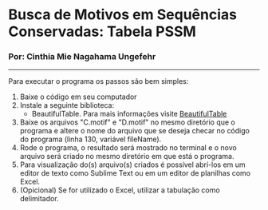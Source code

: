 # Busca de Motivos em Sequências Conservadas: Tabela PSSM

### Por: Cinthia Mie Nagahama Ungefehr
--------------------------------------
Para executar o programa os passos são bem simples:
1. Baixe o código em seu computador
2. Instale a seguinte biblioteca:
	- BeautifulTable. Para mais informações visite [BeautifulTable](https://beautifultable.readthedocs.io/en/latest/install.html)
3. Baixe os arquivos "C.motif" e "D.motif" no mesmo diretório que o programa e altere o nome do arquivo que se deseja checar no código do programa (linha 130, variável fileName).
4. Rode o programa, o resultado será mostrado no terminal e o novo arquivo será criado no mesmo diretório em que está o programa.
5. Para visualização do(s) arquivo(s) criados é possível abrí-los em um editor de texto como Sublime Text ou em um editor de planilhas como Excel.
6. \(Opicional) Se for utilizado o Excel, utilizar a tabulação como delimitador.
